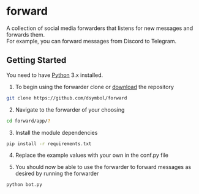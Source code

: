 # forward

A collection of social media forwarders that listens for new messages and forwards them.    
For example, you can forward messages from Discord to Telegram.

## Getting Started

You need to have [Python](https://www.python.org/downloads/) 3.x installed.

1. To begin using the forwarder clone or [download](https://github.com/dsymbol/forward/archive/refs/heads/main.zip) the repository

```bash
git clone https://github.com/dsymbol/forward
```

2. Navigate to the forwarder of your choosing

```bash
cd forward/app/?
```

3. Install the module dependencies

```bash
pip install -r requirements.txt
```

4. Replace the example values with your own in the conf.py file

5. You should now be able to use the forwarder to forward messages as desired by running the forwarder

```bash
python bot.py
```
